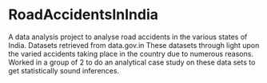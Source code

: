 # RoadAccidentsInIndia
A data analysis project to analyse road accidents in the various states of India.
Datasets retrieved from data.gov.in
These datasets through light upon the varied accidents taking place in the country due to numerous reasons.
Worked in a group of 2 to do an analytical case study on these data sets to get statistically sound inferences.
